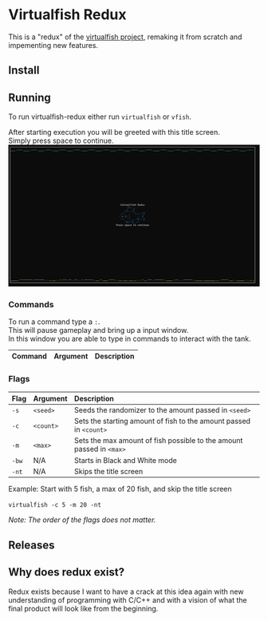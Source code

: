 # Virtualfish Redux
This is a "redux" of the [virtualfish project](https://www.github.com/kirkseytc/virtualfish), remaking it from scratch and impementing new features.

## Install

## Running
To run virtualfish-redux either run `virtualfish` or `vfish`.

After starting execution you will be greeted with this title screen.  
Simply press space to continue.  
![Screenshot of the Title Screen](imgs/title_screen.png)

### Commands
To run a command type a `:`.  
This will pause gameplay and bring up a input window.  
In this window you are able to type in commands to interact with the tank.  

|Command|Argument|Description|
|:-|:-|:-|

### Flags
|Flag|Argument|Description|
|:-|:-|:-|
|`-s`|`<seed>`|Seeds the randomizer to the amount passed in `<seed>`|
|`-c`|`<count>`|Sets the starting amount of fish to the amount passed in `<count>`|
|`-m`|`<max>`|Sets the max amount of fish possible to the amount passed in `<max>`|
|`-bw`|N/A|Starts in Black and White mode|
|`-nt`|N/A|Skips the title screen|

Example: 
Start with 5 fish, a max of 20 fish, and skip the title screen

`virtualfish -c 5 -m 20 -nt` 

_Note: The order of the flags does not matter._

## Releases

## Why does redux exist?
Redux exists because I want to have a crack at this idea again with
new understanding of programming with C/C++ and with a vision of 
what the final product will look like from the beginning.

